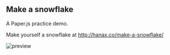 ## Make a snowflake
A Paper.js practice demo.

Make yourself a snowflake at http://hanax.co/make-a-snowflake/

![preview](http://hanax.github.io/make-a-snowflake/assets/demo.png)
